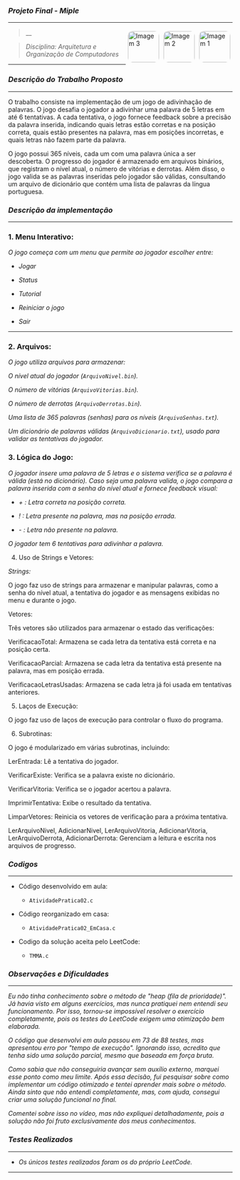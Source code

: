 ### _Projeto Final - Miple_

***

<img align="right" src="https://i.pinimg.com/736x/56/4b/02/564b02744b734c33bf946c042ca9e6f6.jpg" alt="Imagem 1" style="border-radius: 10px; margin: 5px;" width="70">
<img align="right" src="https://i.pinimg.com/236x/9f/b1/e8/9fb1e8e85ab08839c49ad5143cf70114.jpg" alt="Imagem 2" style="border-radius: 10px; margin: 5px;" height="70">
<img align="right" src="https://i.pinimg.com/736x/42/57/75/425775f47010855e31797f8f40efb694.jpg" alt="Imagem 3" style="border-radius: 10px; margin: 5px;" width="70">

> __ 
 
> _Disciplina: Arquitetura e Organização de Computadores_

***

### _Descrição do Trabalho Proposto_

***

O trabalho consiste na implementação de um jogo de adivinhação de palavras. O jogo desafia o jogador a adivinhar uma palavra de 5 letras em até 6 tentativas. A cada tentativa, o jogo fornece feedback sobre a precisão da palavra inserida, indicando quais letras estão corretas e na posição correta, quais estão presentes na palavra, mas em posições incorretas, e quais letras não fazem parte da palavra.

O jogo possui 365 níveis, cada um com uma palavra única a ser descoberta. O progresso do jogador é armazenado em arquivos binários, que registram o nível atual, o número de vitórias e derrotas. Além disso, o jogo valida se as palavras inseridas pelo jogador são válidas, consultando um arquivo de dicionário que contém uma lista de palavras da língua portuguesa.

### _Descrição da implementação_

***

### 1. Menu Interativo:

_O jogo começa com um menu que permite ao jogador escolher entre:_

* _Jogar_

* _Status_

* _Tutorial_ 

* _Reiniciar o jogo_

* _Sair_

***

### 2. Arquivos:

_O jogo utiliza arquivos para armazenar:_

_O nível atual do jogador (`ArquivoNivel.bin`)._

_O número de vitórias (`ArquivoVitorias.bin`)._

_O número de derrotas (`ArquivoDerrotas.bin`)._

_Uma lista de 365 palavras (senhas) para os níveis (`ArquivoSenhas.txt`)._

_Um dicionário de palavras válidas (`ArquivoDicionario.txt`), usado para validar as tentativas do jogador._

### 3. Lógica do Jogo:

_O jogador insere uma palavra de 5 letras e o sistema verifica se a palavra é válida (está no dicionário). Caso seja uma palavra valida, o jogo compara a palavra inserida com a senha do nível atual e fornece feedback visual:_

* _+ : Letra correta na posição correta._

* _!  : Letra presente na palavra, mas na posição errada._

* _- : Letra não presente na palavra._

_O jogador tem 6 tentativas para adivinhar a palavra._

4. Uso de Strings e Vetores:

 _Strings:_

O jogo faz uso de strings para armazenar e manipular palavras, como a senha do nível atual, a tentativa do jogador e as mensagens exibidas no menu e durante o jogo.

Vetores:

Três vetores são utilizados para armazenar o estado das verificações:

VerificacaoTotal: Armazena se cada letra da tentativa está correta e na posição certa.

VerificacaoParcial: Armazena se cada letra da tentativa está presente na palavra, mas em posição errada.

VerificacaoLetrasUsadas: Armazena se cada letra já foi usada em tentativas anteriores.

5. Laços de Execução:

O jogo faz uso de laços de execução para controlar o fluxo do programa.

6. Subrotinas:

O jogo é modularizado em várias subrotinas, incluindo:

LerEntrada: Lê a tentativa do jogador.

VerificarExiste: Verifica se a palavra existe no dicionário.

VerificarVitoria: Verifica se o jogador acertou a palavra.

ImprimirTentativa: Exibe o resultado da tentativa.

LimparVetores: Reinicia os vetores de verificação para a próxima tentativa.

LerArquivoNivel, AdicionarNivel, LerArquivoVitoria, AdicionarVitoria, LerArquivoDerrota, AdicionarDerrota: Gerenciam a leitura e escrita nos arquivos de progresso.

### _Codigos_

***

* Código desenvolvido em aula:
  
  * `AtividadePratica02.c`
    
* Código reorganizado em casa:

  * `AtividadePratica02_EmCasa.c` 

* Codigo da solução aceita pelo LeetCode:

  * `TMMA.c`


### _Observações e Dificuldades_

***

_Eu não tinha conhecimento sobre o método de "heap (fila de prioridade)". Já havia visto em alguns exercícios, mas nunca pratiquei nem entendi seu funcionamento. Por isso, tornou-se impossível resolver o exercício completamente, pois os testes do LeetCode exigem uma otimização bem elaborada._

_O código que desenvolvi em aula passou em 73 de 88 testes, mas apresentou erro por "tempo de execução". Ignorando isso, acredito que tenha sido uma solução parcial, mesmo que baseada em força bruta._

_Como sabia que não conseguiria avançar sem auxílio externo, marquei esse ponto como meu limite. Após essa decisão, fui pesquisar sobre como implementar um código otimizado e tentei aprender mais sobre o método. Ainda sinto que não entendi completamente, mas, com ajuda, consegui criar uma solução funcional no final._

_Comentei sobre isso no vídeo, mas não expliquei detalhadamente, pois a solução não foi fruto exclusivamente dos meus conhecimentos._


### _Testes Realizados_

***

 * _Os únicos testes realizados foram os do próprio LeetCode._

***
